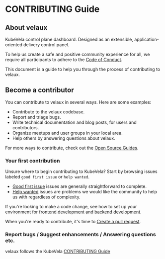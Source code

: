 # CONTRIBUTING Guide

## About velaux

KubeVela control plane dashboard. Designed as an extensible, application-oriented delivery control panel.

To help us create a safe and positive community experience for all, we require all participants to adhere to the [Code of Conduct](https://github.com/oam-dev/kubevela/blob/master/CODE_OF_CONDUCT.md).

This document is a guide to help you through the process of contributing to velaux.

## Become a contributor

You can contribute to velaux in several ways. Here are some examples:

* Contribute to the velaux codebase.
* Report and triage bugs.
* Write technical documentation and blog posts, for users and contributors.
* Organize meetups and user groups in your local area.
* Help others by answering questions about velaux.

For more ways to contribute, check out the [Open Source Guides](https://opensource.guide/how-to-contribute/).

### Your first contribution

Unsure where to begin contributing to KubeVela? Start by browsing issues labeled `good first issue` or `help wanted`.

- [Good first issue](https://github.com/oam-dev/velaux/labels/good%20first%20issue) issues are generally straightforward to complete.
- [Help wanted](https://github.com/oam-dev/velaux/labels/help%20wanted) issues are problems we would like the community to help us with regardless of complexity.

If you're looking to make a code change, see how to set up your environment for [frontend development](docs/contributing/frontend.md) and [backend development](docs/contributing/backend.md).

When you're ready to contribute, it's time to [Create a pull request](https://github.com/oam-dev/kubevela/blob/master/contribute/create-pull-request.md).

### Report bugs / Suggest enhancements / Answering questions etc.

velaux follows the KubeVela [CONTRIBUTING Guide](https://github.com/oam-dev/kubevela/blob/master/CONTRIBUTING.md)
